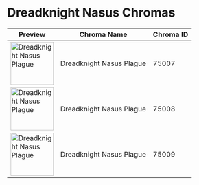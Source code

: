 # Dreadknight Nasus Chromas

| Preview | Chroma Name | Chroma ID |
|---|---|---|
| <img src='https://raw.communitydragon.org/latest/plugins/rcp-be-lol-game-data/global/default/v1/champion-chroma-images/75/75007.png' alt='Dreadknight Nasus Plague' width='100'> | Dreadknight Nasus Plague | 75007 |
| <img src='https://raw.communitydragon.org/latest/plugins/rcp-be-lol-game-data/global/default/v1/champion-chroma-images/75/75008.png' alt='Dreadknight Nasus Plague' width='100'> | Dreadknight Nasus Plague | 75008 |
| <img src='https://raw.communitydragon.org/latest/plugins/rcp-be-lol-game-data/global/default/v1/champion-chroma-images/75/75009.png' alt='Dreadknight Nasus Plague' width='100'> | Dreadknight Nasus Plague | 75009 |
